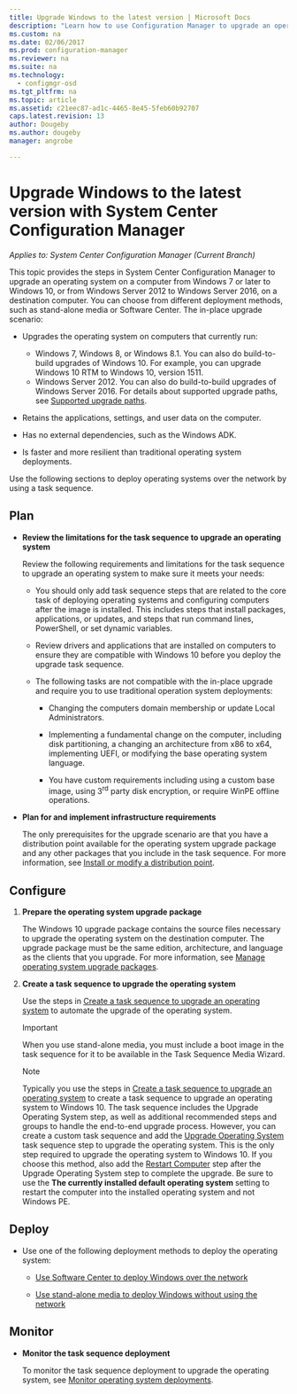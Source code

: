 ```yaml
---
title: Upgrade Windows to the latest version | Microsoft Docs
description: "Learn how to use Configuration Manager to upgrade an operating system from Windows 7 or later to Windows 10."
ms.custom: na
ms.date: 02/06/2017
ms.prod: configuration-manager
ms.reviewer: na
ms.suite: na
ms.technology:
  - configmgr-osd
ms.tgt_pltfrm: na
ms.topic: article
ms.assetid: c21eec87-ad1c-4465-8e45-5feb60b92707
caps.latest.revision: 13
author: Dougebyms.author: dougebymanager: angrobe

---
```

# Upgrade Windows to the latest version with System Center Configuration Manager*Applies to: System Center Configuration Manager (Current Branch)*
This topic provides the steps in System Center Configuration Manager to upgrade an  operating system on a computer from Windows 7 or later to Windows 10, or from Windows Server 2012 to Windows Server 2016, on a destination computer. You can choose from different deployment methods, such as stand-alone media or Software Center. The in-place upgrade scenario:  

-   Upgrades the operating system on computers that currently run:
    - Windows 7, Windows 8, or Windows 8.1. You can also do build-to-build upgrades of Windows 10. For example, you can upgrade Windows 10 RTM to Windows 10, version 1511.  
    - Windows Server 2012. You can also do build-to-build upgrades of Windows Server 2016. For details about supported upgrade paths, see [Supported upgrade paths](https://docs.microsoft.com/windows-server/get-started/supported-upgrade-paths#upgrading-previous-retail-versions-of-windows-server-to-windows-server-2016).    

-   Retains the applications, settings, and user data on the computer.  

-   Has no external dependencies, such as the Windows ADK.  

-   Is faster and more resilient than traditional operating system deployments.  

 Use the following sections to deploy operating systems over the network by using a task sequence.  

##  <a name="BKMK_Plan"></a> Plan  

-   **Review the limitations for the task sequence to upgrade an operating system**  

     Review the following requirements and limitations  for the task sequence to upgrade an operating system to make sure it meets your needs:  

    -   You should only add task sequence steps that are related to the core task of deploying operating systems and configuring computers after the image is installed. This includes steps that install packages, applications, or updates, and steps that run command lines, PowerShell, or set dynamic variables.  

    -   Review drivers and applications that are installed on computers to ensure they are compatible with Windows 10 before you deploy the upgrade task sequence.  

    -   The following tasks are not compatible with the  in-place upgrade and require you to use traditional operation system deployments:  

        -   Changing the computers domain membership or update Local Administrators.  

        -   Implementing a fundamental change on the computer, including disk partitioning, a changing an architecture from x86 to x64, implementing UEFI, or modifying the base operating system language.  

        -   You have custom requirements including using a custom base image, using 3<sup>rd</sup> party disk encryption, or require WinPE offline operations.  

-   **Plan for and implement infrastructure requirements**  

     The only prerequisites for the upgrade scenario are that you have a distribution point available for the operating system upgrade package and any other packages that you include in the task sequence. For more information, see [Install or modify a distribution point](../../core/servers/deploy/configure/install-and-configure-distribution-points.md).

##  <a name="BKMK_Configure"></a> Configure  

1.  **Prepare the operating system upgrade package**  

     The Windows 10 upgrade package contains the source files necessary to upgrade the operating system on the destination computer. The upgrade package must be the same edition, architecture, and language as the clients that you upgrade.  For more information, see [Manage operating system upgrade packages](../get-started/manage-operating-system-upgrade-packages.md).  

2.  **Create a task sequence to upgrade the operating system**  

     Use the steps in [Create a task sequence to upgrade an operating system](create-a-task-sequence-to-upgrade-an-operating-system.md) to automate the upgrade of the operating system.  

    > [!IMPORTANT]
    > When you use stand-alone media, you must include a boot image in the task sequence for it to be available in the Task Sequence Media Wizard.

    > [!NOTE]  
    > Typically you use the steps in [Create a task sequence to upgrade an operating system](create-a-task-sequence-to-upgrade-an-operating-system.md) to create a task sequence to upgrade an operating system to Windows 10. The task sequence includes the Upgrade Operating System step, as well as additional recommended steps and groups to handle the end-to-end upgrade process. However, you can create a custom task sequence and add the [Upgrade Operating System](../understand/task-sequence-steps.md#BKMK_UpgradeOS) task sequence step to upgrade the operating system. This is the only step required to upgrade the operating system to Windows 10. If you choose this method, also add the [Restart Computer](../understand/task-sequence-steps.md#a-namebkmkrestartcomputera-restart-computer) step after the Upgrade Operating System step to complete the upgrade. Be sure to use the **The currently installed default operating system** setting to restart the computer into the installed operating system and not Windows PE.  

##  <a name="BKMK_Deploy"></a> Deploy  

-   Use one of the following deployment methods to deploy the operating system:  

    -   [Use Software Center to deploy Windows over the network](use-software-center-to-deploy-windows-over-the-network.md)  

    -   [Use stand-alone media to deploy Windows without using the network](use-stand-alone-media-to-deploy-windows-without-using-the-network.md)  

## Monitor  

-   **Monitor the task sequence deployment**  

     To monitor the task sequence deployment  to upgrade the operating system, see [Monitor operating system deployments](monitor-operating-system-deployments.md).  
